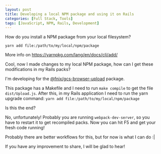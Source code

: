 ```yaml
---
layout: post
title: Developing a local NPM package and using it on Rails
categories: [Full Stack, Tools]
tags: [JavaScript, NPM, Rails, Development]
---
```

How do you install a NPM package from your local filesystem?

`yarn add file:/path/to/my/local/npm/package`

More info on <https://yarnpkg.com/lang/en/docs/cli/add/>

Cool, now I made changes to my local NPM package, how can I get these modifications in my Rails packs?

I'm developing for the [@fnix/gcs-browser-upload](https://github.com/fnix/gcs-browser-upload) package.

This package has a Makefile and I need to run `make compile` to get the file `dist/Upload.js`. After this, in my Rails
application I need to run the yarn upgrade command: `yarn add file:/path/to/my/local/npm/package`

Is this the end?

No, unfortunately! Probably you are running `webpack-dev-server`, so you have to restart it to get recompiled packs. Now
you can hit F5 and get your fresh code running!

Probably there are better workflows for this, but for now is what I can do :\|

If you have any improvement to share, I will be glad to hear!
